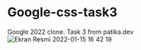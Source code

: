 # Google-css-task3
Google 2022 clone. Task 3 from patika.dev
![Ekran Resmi 2022-01-15 16 42 19](https://user-images.githubusercontent.com/89473605/149623922-fa4de9d7-6051-4db7-af54-7ccb68c1b4f2.png)

